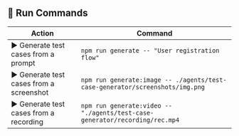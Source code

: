 ## 🧪 Run Commands

| Action                                   | Command                                                                      |
|------------------------------------------|------------------------------------------------------------------------------|
| ▶️ Generate test cases from a prompt     | `npm run generate -- "User registration flow"`                               |
| ▶️ Generate test cases from a screenshot | `npm run generate:image -- ./agents/test-case-generator/screenshots/img.png` |
| ▶️ Generate test cases from a recording  | `npm run generate:video -- "./agents/test-case-generator/recording/rec.mp4`  |